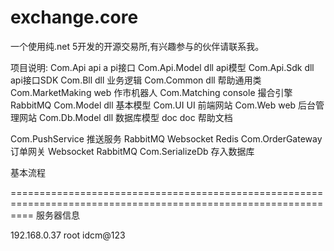 # exchange.core
一个使用纯.net 5开发的开源交易所,有兴趣参与的伙伴请联系我。

项目说明:
Com.Api                 api     a   pi接口
Com.Api.Model           dll         api模型
Com.Api.Sdk             dll         api接口SDK
Com.Bll                 dll         业务逻辑
Com.Common              dll         帮助通用类
Com.MarketMaking        web         作市机器人
Com.Matching            console     撮合引擎    RabbitMQ
Com.Model               dll         基本模型
Com.UI                  UI          前端网站
Com.Web                 web         后台管理网站
Com.Db.Model            dll         数据库模型
doc                     doc         帮助文档


Com.PushService         推送服务    RabbitMQ Websocket Redis
Com.OrderGateway        订单网关    Websocket RabbitMQ
Com.SerializeDb         存入数据库



基本流程




================================================================================================================
服务器信息

192.168.0.37
root
idcm@123

